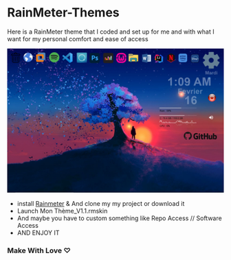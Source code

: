 # RainMeter-Themes

Here is a RainMeter theme that I coded and set up for me and with what I want for my personal comfort and ease of access

<img src="View Global.jpg"> </img>

  - install [Rainmeter](https://www.rainmeter.net/) & And clone my my project or download it 
  - Launch Mon Thème_V1.1.rmskin
  - And maybe you have to custom something like Repo Access // Software Access
  - AND ENJOY IT 
  
 ### Make With Love ♡
